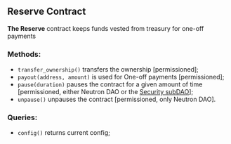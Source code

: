 ## Reserve Contract

**The Reserve** contract keeps funds vested from treasury for one-off payments

### Methods:

- `transfer_ownership()` transfers the ownership [permissioned];
- `payout(address, amount)` is used for One-off payments [permissioned];
- `pause(duration)` pauses the contract for a given amount of time [permissioned, either Neutron DAO or the [Security subDAO](https://www.notion.so/Governance-Technical-Design-3ae3d16779ec4fe8b37df83ef2f052bc)];
- `unpause()` unpauses the contract [permissioned, only Neutron DAO].

### **Queries:**

- `config()` returns current config;
